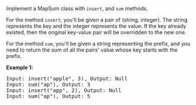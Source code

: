 <div><p>
Implement a MapSum class with <code>insert</code>, and <code>sum</code> methods.
</p>

<p>
For the method <code>insert</code>, you'll be given a pair of (string, integer). The string represents the key and the integer represents the value. If the key already existed, then the original key-value pair will be overridden to the new one.
</p>

<p>
For the method <code>sum</code>, you'll be given a string representing the prefix, and you need to return the sum of all the pairs' value whose key starts with the prefix.
</p>

<p><b>Example 1:</b><br>
</p><pre>Input: insert("apple", 3), Output: Null
Input: sum("ap"), Output: 3
Input: insert("app", 2), Output: Null
Input: sum("ap"), Output: 5
</pre>
<p></p>
</div>